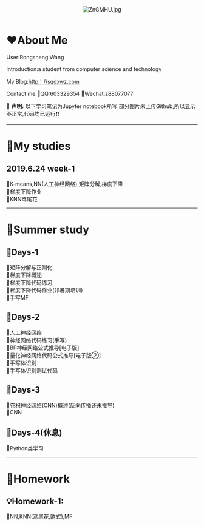 <center><img src="https://s2.ax1x.com/2019/06/27/ZnGMHU.jpg" alt="ZnGMHU.jpg" border="0" /></center>

</br>

# :heart:About Me

 User:Rongsheng Wang
 
 Introduction:a student from computer science and technology
 
  My Blog:<a href="http：//sqdxwz.com">http：//sqdxwz.com</a>
  
  Contact me::speech_balloon:QQ:603329354  :speech_balloon:Wechat:z88077077
  
  :loudspeaker: **声明:** 以下学习笔记为Jupyter notebook所写,部分图片未上传Github,所以显示不正常,代码均已运行:exclamation::exclamation:
 
---------------------------------------------------------------------------------------------------------------------------------------

# :open_file_folder:My studies

## 2019.6.24  week-1
:loudspeaker:K-means,NN(人工神经网络),矩阵分解,梯度下降
</br>
:loudspeaker:梯度下降作业
</br>
:loudspeaker:KNN鸢尾花

---------------------------------------------------------------------------------------------------------------------------------------
# :open_file_folder:Summer study
## :ledger:Days-1
:pencil:矩阵分解与正则化
</br>
:pencil:梯度下降概述
</br>
:pencil:梯度下降代码练习
</br>
:pencil:梯度下降代码作业(非暑期培训)
</br>
:pencil:手写MF
## :ledger:Days-2
:pencil:人工神经网络
</br>
:pencil:神经网络代码练习(手写)
</br>
:pencil:BP神经网络公式推导[电子版]
</br>
:pencil:量化神经网络代码公式推导[电子版②]
</br>
:pencil:手写体识别
</br>
:pencil:手写体识别测试代码
## :ledger:Days-3
:pencil:卷积神经网络(CNN)概述(反向传播还未推导)
</br>
:pencil:CNN
## :ledger:Days-4(休息)
:pencil:Python类学习

--------------------------------------------------------------------------------------------------------------------------------------
# :open_file_folder:Homework
## :bulb:Homework-1:
:page_facing_up:NN,KNN(鸢尾花,欧式),MF
